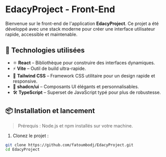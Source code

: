 # EdacyProject - Front-End

Bienvenue sur le front-end de l'application **EdacyProject**. Ce projet a été développé avec une stack moderne pour créer une interface utilisateur rapide, accessible et maintenable.

## 🚀 Technologies utilisées

- ⚛️ **React** – Bibliothèque pour construire des interfaces dynamiques.
- ⚡ **Vite** – Outil de build ultra-rapide.
- 🎨 **Tailwind CSS** – Framework CSS utilitaire pour un design rapide et responsive.
- 💅 **shadcn/ui** – Composants UI élégants et personnalisables.
- 🛠 **TypeScript** – Superset de JavaScript typé pour plus de robustesse.

## 📦 Installation et lancement

> Prérequis : Node.js et npm installés sur votre machine.

1. Clonez le projet :

```bash
git clone https://github.com/fatoumbodj/EdacyProject.git
cd EdacyProject